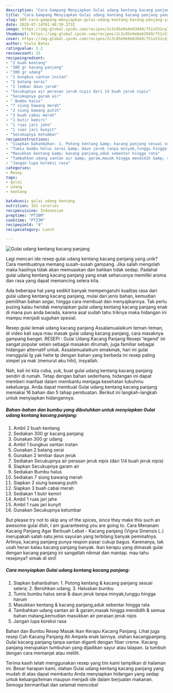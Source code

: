 ```yaml
---
description: "Cara Gampang Menyiapkan Gulai udang kentang kacang panjang yang Lezat"
title: "Cara Gampang Menyiapkan Gulai udang kentang kacang panjang yang Lezat"
slug: 605-cara-gampang-menyiapkan-gulai-udang-kentang-kacang-panjang-yang-lezat
date: 2020-07-14T01:46:59.373Z
image: https://img-global.cpcdn.com/recipes/2c3c85e9e8e63949/751x532cq70/gulai-udang-kentang-kacang-panjang-foto-resep-utama.jpg
thumbnail: https://img-global.cpcdn.com/recipes/2c3c85e9e8e63949/751x532cq70/gulai-udang-kentang-kacang-panjang-foto-resep-utama.jpg
cover: https://img-global.cpcdn.com/recipes/2c3c85e9e8e63949/751x532cq70/gulai-udang-kentang-kacang-panjang-foto-resep-utama.jpg
author: Viola Bates
ratingvalue: 3.2
reviewcount: 15
recipeingredient:
- "2 buah kentang"
- "300 gr kacang panjang"
- "300 gr udang"
- "1 bungkus santan instan"
- "2 batang serai"
- "2 lembar daun jeruk"
- "Secukupnya air perasan jeruk nipis dari 14 buah jeruk nipis"
- "Secukupnya garam air"
- " Bumbu halus"
- "7 siung bawang merah"
- "2 siung bawang putih"
- "3 buah cabai merah"
- "1 butir kemiri"
- "1 ruas jari jahe"
- "1 ruas jari kunyit"
- "Secukupnya ketumbar"
recipeinstructions:
- "Siapkan bahanbahan: 1. Potong kentang &amp; kacang panjang sesuai selera; 2. Bersihkan udang; 3. Haluskan bumbu"
- "Tumis bumbu halus serai &amp; daun jeruk tanpa minyak,tunggu hingga harum"
- "Masukkan kentang &amp; kacang panjang,aduk sebentar hingga rata"
- "Tambahkan udang santan air &amp; garam,masak hingga mendidih &amp; semua bahan matang,kemudian masukkan air perasan jeruk nipis"
- "Jangan lupa koreksi rasa"
categories:
- Resep
tags:
- gulai
- udang
- kentang

katakunci: gulai udang kentang 
nutrition: 161 calories
recipecuisine: Indonesian
preptime: "PT38M"
cooktime: "PT33M"
recipeyield: "4"
recipecategory: Lunch

---
```



![Gulai udang kentang kacang panjang](https://img-global.cpcdn.com/recipes/2c3c85e9e8e63949/751x532cq70/gulai-udang-kentang-kacang-panjang-foto-resep-utama.jpg)

Lagi mencari ide resep gulai udang kentang kacang panjang yang unik? Cara membuatnya memang susah-susah gampang. Jika salah mengolah maka hasilnya tidak akan memuaskan dan bahkan tidak sedap. Padahal gulai udang kentang kacang panjang yang enak seharusnya memiliki aroma dan rasa yang dapat memancing selera kita.

Ada beberapa hal yang sedikit banyak mempengaruhi kualitas rasa dari gulai udang kentang kacang panjang, mulai dari jenis bahan, kemudian pemilihan bahan segar, hingga cara membuat dan menyajikannya. Tak perlu pusing kalau hendak menyiapkan gulai udang kentang kacang panjang enak di mana pun anda berada, karena asal sudah tahu triknya maka hidangan ini mampu menjadi suguhan spesial.

Resep gulai lemak udang kacang panjang Assalamualaikum teman-teman, di video kali saya mau masak gulai udang kacang panjang, cara masaknya gampang banget. RESEPI : Gulai Udang Kacang Panjang Resepi &#39;legend&#39; ini sangat popular selain sebagai masakan dirumah, juga familiar sebagai hidangan alternatif untuk. Assalamualaikum emakmak, hari ini gulai menggulai lg yak hehe tp dengan bahan yang berbeda ini resep paling simpel ya mak (menurut aku hihi), insyallah.


Nah, kali ini kita coba, yuk, buat gulai udang kentang kacang panjang sendiri di rumah. Tetap dengan bahan sederhana, hidangan ini dapat memberi manfaat dalam membantu menjaga kesehatan tubuhmu sekeluarga. Anda dapat membuat Gulai udang kentang kacang panjang memakai 16 bahan dan 5 tahap pembuatan. Berikut ini langkah-langkah untuk menyiapkan hidangannya.

<!--inarticleads1-->

##### Bahan-bahan dan bumbu yang dibutuhkan untuk menyiapkan Gulai udang kentang kacang panjang:

1. Ambil 2 buah kentang
1. Sediakan 300 gr kacang panjang
1. Gunakan 300 gr udang
1. Ambil 1 bungkus santan instan
1. Gunakan 2 batang serai
1. Gunakan 2 lembar daun jeruk
1. Sediakan Secukupnya air perasan jeruk nipis (dari 1/4 buah jeruk nipis)
1. Siapkan Secukupnya garam air
1. Sediakan  Bumbu halus
1. Sediakan 7 siung bawang merah
1. Siapkan 2 siung bawang putih
1. Siapkan 3 buah cabai merah
1. Sediakan 1 butir kemiri
1. Ambil 1 ruas jari jahe
1. Ambil 1 ruas jari kunyit
1. Gunakan Secukupnya ketumbar


But please try not to skip any of the spices, since they make this such an awesome gulai dish, I am guaranteeing you are going to. Cara Menanam Kacang Panjang Agar Berbuah Lebat - Kacang panjang (Vigna Sinensis L.) merupakah salah satu jenis sayuran yang terbilang banyak peminatnya. Artinya, kacang panjang punya respon pasar cukup bagus. Karenanya, tak usah heran kalau kacang panjang banyak. ikan kerapu yang dimasak gulai dengan kacang panjang ini sangatlah nikmat dan mantap. mau tahu resepnya? simak di sini! 

<!--inarticleads2-->

##### Cara menyiapkan Gulai udang kentang kacang panjang:

1. Siapkan bahanbahan: 1. Potong kentang &amp; kacang panjang sesuai selera; 2. Bersihkan udang; 3. Haluskan bumbu
1. Tumis bumbu halus serai &amp; daun jeruk tanpa minyak,tunggu hingga harum
1. Masukkan kentang &amp; kacang panjang,aduk sebentar hingga rata
1. Tambahkan udang santan air &amp; garam,masak hingga mendidih &amp; semua bahan matang,kemudian masukkan air perasan jeruk nipis
1. Jangan lupa koreksi rasa


Bahan dan Bumbu Resep Masak Ikan Kerapu Kacang Panjang. Lihat juga resep Cah Kacang Panjang Ati Ampela enak lainnya. olahan kacangpanjang. Gulai kacang panjang tanpa santan diganti dengan fiber creme. Kacang panjang merupakan tumbuhan yang dijadikan sayur atau lalapan. Ia tumbuh dengan cara memanjat atau melilit. 

Terima kasih telah menggunakan resep yang tim kami tampilkan di halaman ini. Besar harapan kami, olahan Gulai udang kentang kacang panjang yang mudah di atas dapat membantu Anda menyiapkan hidangan yang sedap untuk keluarga/teman maupun menjadi ide dalam berjualan makanan. Semoga bermanfaat dan selamat mencoba!
